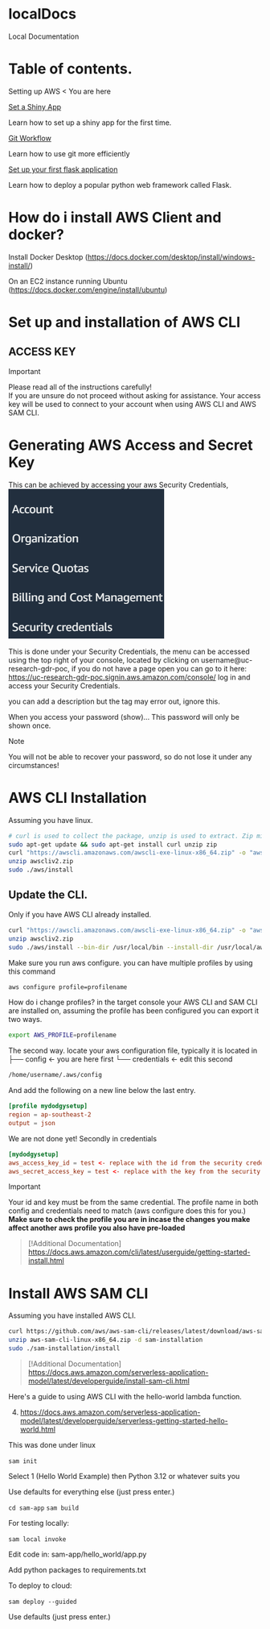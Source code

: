 # localDocs
Local Documentation

# Table of contents.
Setting up AWS < You are here <br>

[Set a Shiny App](SettingUpaShinyApponEC2example.md)

Learn how to set up a shiny app for the first time.

[Git Workflow](GitWorkflow.md)

Learn how to use git more efficiently

[Set up your first flask application](flaskappdeployec2example.md)

Learn how to deploy a popular python web framework called Flask.



# How do i install AWS Client and docker?
Install Docker Desktop (https://docs.docker.com/desktop/install/windows-install/)

On an EC2 instance running Ubuntu (https://docs.docker.com/engine/install/ubuntu)

# Set up and installation of AWS CLI
## ACCESS KEY
>[!IMPORTANT]
>Please read all of the instructions carefully! <br/> If you are unsure do not proceed without asking for assistance.
>Your access key will be used to connect to your account when using AWS CLI and AWS SAM CLI.

# Generating AWS Access and Secret Key
This can be achieved by accessing your aws Security Credentials,
![Menu popdown](image.png)

This is done under your Security Credentials, the menu can be accessed using the top right of your console, located by clicking on username@uc-research-gdr-poc, if you do not have a page open you can go to it here: <br>
https://uc-research-gdr-poc.signin.aws.amazon.com/console/
log in and access your Security Credentials.

you can add a description but the tag may error out, ignore this.

When you access your password (show)... This password will only be shown once.

>[!NOTE]
>You will not be able to recover your password, so do not lose it under any circumstances!

# AWS CLI Installation
Assuming you have linux.
```sh
# curl is used to collect the package, unzip is used to extract. Zip might be required for lambda packaging and misc aws functions.
sudo apt-get update && sudo apt-get install curl unzip zip
curl "https://awscli.amazonaws.com/awscli-exe-linux-x86_64.zip" -o "awscliv2.zip"
unzip awscliv2.zip
sudo ./aws/install
```
## Update the CLI.
Only if you have AWS CLI already installed.
```sh
curl "https://awscli.amazonaws.com/awscli-exe-linux-x86_64.zip" -o "awscliv2.zip"
unzip awscliv2.zip
sudo ./aws/install --bin-dir /usr/local/bin --install-dir /usr/local/aws-cli --update
```

Make sure you run aws configure.
you can have multiple profiles by using this command
```sh
aws configure profile=profilename
```
How do i change profiles?
in the target console your AWS CLI and SAM CLI are installed on, assuming the profile has been configured you can export it two ways.
```sh
export AWS_PROFILE=profilename
```
The second way. 
locate your aws configuration file, typically it is located in
├── config <- you are here first
└── credentials <- edit this second
```sh
/home/username/.aws/config
```
And add the following on a new line below the last entry.
```conf
[profile mydodgysetup]
region = ap-southeast-2
output = json
```
We are not done yet!
Secondly in credentials
```conf
[mydodgysetup]
aws_access_key_id = test <- replace with the id from the security credential 
aws_secret_access_key = test <- replace with the key from the security credential
```
>[!IMPORTANT]
Your id and key must be from the same credential.
The profile name in both config and credentials need to match (aws configure does this for you.) <br>
**Make sure to check the profile you are in incase the changes you make affect another aws profile you also have pre-loaded**

>[!Additional Documentation]
https://docs.aws.amazon.com/cli/latest/userguide/getting-started-install.html

# Install AWS SAM CLI
Assuming you have installed AWS CLI.

```sh
curl https://github.com/aws/aws-sam-cli/releases/latest/download/aws-sam-cli-linux-x86_64.zip -o aws-sam-cli-linux-x86_64.zip
unzip aws-sam-cli-linux-x86_64.zip -d sam-installation
sudo ./sam-installation/install
```

>[!Additional Documentation]
https://docs.aws.amazon.com/serverless-application-model/latest/developerguide/install-sam-cli.html

Here's a guide to using AWS CLI with the hello-world lambda function.

4.	https://docs.aws.amazon.com/serverless-application-model/latest/developerguide/serverless-getting-started-hello-world.html

This was done under linux

```sam init```

Select 1 (Hello World Example) then Python 3.12 or whatever suits you

Use defaults for everything else (just press enter.)

```cd sam-app```
```sam build```

For testing locally:

```sam local invoke```

Edit code in:
sam-app/hello_world/app.py

Add python packages to requirements.txt

To deploy to cloud:

```sam deploy --guided```

Use defaults (just press enter.)
